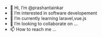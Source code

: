 - 👋 Hi, I’m @prashantainkar
- 👀 I’m interested in software developement
- 🌱 I’m currently learning laravel,vue.js
- 💞️ I’m looking to collaborate on ...
- 📫 How to reach me ...

<!---
prashantainkar/prashantainkar is a ✨ special ✨ repository because its `README.md` (this file) appears on your GitHub profile.
You can click the Preview link to take a look at your changes.
--->
